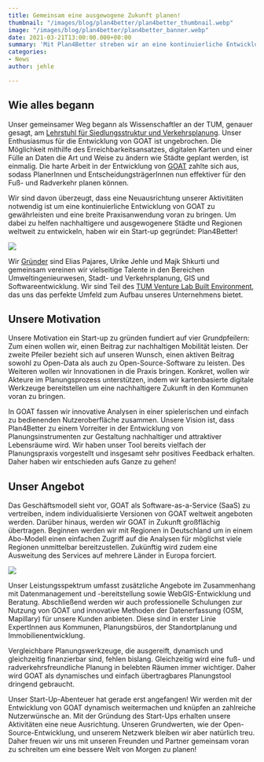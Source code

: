 ```yaml
---
title: Gemeinsam eine ausgewogene Zukunft planen!
thumbnail: "/images/blog/plan4better/plan4better_thumbnail.webp"
image: "/images/blog/plan4better/plan4better_banner.webp"
date: 2021-03-21T13:00:00.000+00:00
summary: 'Mit Plan4Better streben wir an eine kontinuierliche Entwicklung von GOAT zu gewährleisten und eine breite Praxisanwendung voran zu bringen. Um dabei zu helfen nachhaltigere und ausgewogenere Städte und Regionen weltweit zu entwickeln!'
categories:
- News
author: jehle

---
```


## Wie alles begann 

Unser gemeinsamer Weg begann als Wissenschaftler an der TUM, genauer gesagt, am [Lehrstuhl für Siedlungsstruktur und Verkehrsplanung](https://www.bgu.tum.de/sv/startseite/). Unser Enthusiasmus für die Entwicklung von GOAT ist ungebrochen. Die Möglichkeit mithilfe des Erreichbarkeitsansatzes, digitalen Karten und einer Fülle an Daten die Art und Weise zu ändern wie Städte geplant werden, ist einmalig. Die harte Arbeit in der Entwicklung von [GOAT](../../was-ist-goat) zahlte sich aus, sodass PlanerInnen und EntscheidungsträgerInnen nun effektiver für den Fuß- und Radverkehr planen können.

Wir sind davon überzeugt, dass eine Neuausrichtung unserer Aktivitäten notwendig ist um eine kontinuierliche Entwicklung von GOAT zu gewährleisten und eine breite Praxisanwendung voran zu bringen. Um dabei zu helfen nachhaltigere und ausgewogenere Städte und Regionen weltweit zu entwickeln, haben wir ein Start-up gegründet: Plan4Better!

![](/images/blog/plan4better/team.webp)

Wir [Gründer](../../team) sind Elias Pajares, Ulrike Jehle und Majk Shkurti und gemeinsam vereinen wir vielseitige Talente in den Bereichen Umweltingenieurwesen, Stadt- und Verkehrsplanung, GIS und Softwareentwicklung. Wir sind Teil des [TUM Venture Lab Built Environment](https://www.tum.de/en/innovation/entrepreneurship/venture-labs/), das uns das perfekte Umfeld zum Aufbau unseres Unternehmens bietet.

## Unsere Motivation

Unsere Motivation ein Start-up zu gründen fundiert auf vier Grundpfeilern: Zum einen wollen wir, einen Beitrag zur nachhaltigen Mobilität leisten. Der zweite Pfeiler bezieht sich auf unseren Wunsch, einen aktiven Beitrag sowohl zu Open-Data als auch zu Open-Source-Software zu leisten. Des Weiteren wollen wir Innovationen in die Praxis bringen. Konkret, wollen wir Akteure im Planungsprozess unterstützen, indem wir kartenbasierte digitale Werkzeuge bereitstellen um eine nachhaltigere Zukunft in den Kommunen voran zu bringen.

In GOAT fassen wir innovative Analysen in einer spielerischen und einfach zu bedienenden Nutzeroberfläche zusammen. Unsere Vision ist, dass Plan4Better zu einem Vorreiter in der Entwicklung von Planungsinstrumenten zur Gestaltung nachhaltiger und attraktiver Lebensräume wird. Wir haben unser Tool bereits vielfach der Planungspraxis vorgestellt und insgesamt sehr positives Feedback erhalten. Daher haben wir entschieden aufs Ganze zu gehen!

## Unser Angebot

Das Geschäftsmodell sieht vor, GOAT als Software-as-a-Service (SaaS) zu vertreiben, indem individualisierte Versionen von GOAT weltweit angeboten werden. Darüber hinaus, werden wir GOAT in Zukunft großflächig übertragen. Beginnen werden wir mit Regionen in Deutschland um in einem Abo-Modell einen einfachen Zugriff auf die Analysen für möglichst viele Regionen unmittelbar bereitzustellen. Zukünftig wird zudem eine Ausweitung des Services auf mehrere Länder in Europa forciert. 

![](/images/blog/plan4better/goat_impression.webp)

Unser Leistungsspektrum umfasst zusätzliche Angebote im Zusammenhang mit Datenmanagement und -bereitstellung sowie WebGIS-Entwicklung und Beratung. Abschließend werden wir auch professionelle Schulungen zur Nutzung von GOAT und innovative Methoden der Datenerfassung (OSM, Mapillary) für unsere Kunden anbieten. Diese sind in erster Linie ExpertInnen aus Kommunen, Planungsbüros, der Standortplanung und Immobilienentwicklung. 

Vergleichbare Planungswerkzeuge, die ausgereift, dynamisch und gleichzeitig finanzierbar sind, fehlen bislang. Gleichzeitig wird eine fuß- und radverkehrsfreundliche Planung in belebten Räumen immer wichtiger. Daher wird GOAT als dynamisches und einfach übertragbares Planungstool dringend gebraucht.

Unser Start-Up-Abenteuer hat gerade erst angefangen! Wir werden mit der Entwicklung von GOAT dynamisch weitermachen und knüpfen an zahlreiche Nutzerwünsche an. Mit der Gründung des Start-Ups erhalten unsere Aktivitäten eine neue Ausrichtung. Unseren Grundwerten, wie der Open-Source-Entwicklung, und unserem Netzwerk bleiben wir aber natürlich treu. Daher freuen wir uns mit unseren Freunden und Partner gemeinsam voran zu schreiten um eine bessere Welt von Morgen zu planen!